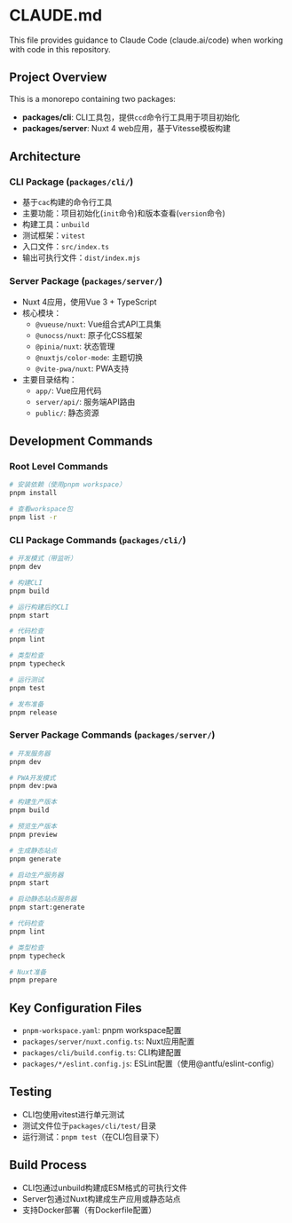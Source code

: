# CLAUDE.md

This file provides guidance to Claude Code (claude.ai/code) when working with code in this repository.

## Project Overview

This is a monorepo containing two packages:
- **packages/cli**: CLI工具包，提供`ccd`命令行工具用于项目初始化
- **packages/server**: Nuxt 4 web应用，基于Vitesse模板构建

## Architecture

### CLI Package (`packages/cli/`)
- 基于`cac`构建的命令行工具
- 主要功能：项目初始化(`init`命令)和版本查看(`version`命令)
- 构建工具：`unbuild`
- 测试框架：`vitest`
- 入口文件：`src/index.ts`
- 输出可执行文件：`dist/index.mjs`

### Server Package (`packages/server/`)
- Nuxt 4应用，使用Vue 3 + TypeScript
- 核心模块：
  - `@vueuse/nuxt`: Vue组合式API工具集
  - `@unocss/nuxt`: 原子化CSS框架
  - `@pinia/nuxt`: 状态管理
  - `@nuxtjs/color-mode`: 主题切换
  - `@vite-pwa/nuxt`: PWA支持
- 主要目录结构：
  - `app/`: Vue应用代码
  - `server/api/`: 服务端API路由
  - `public/`: 静态资源

## Development Commands

### Root Level Commands
```bash
# 安装依赖（使用pnpm workspace）
pnpm install

# 查看workspace包
pnpm list -r
```

### CLI Package Commands (`packages/cli/`)
```bash
# 开发模式（带监听）
pnpm dev

# 构建CLI
pnpm build

# 运行构建后的CLI
pnpm start

# 代码检查
pnpm lint

# 类型检查
pnpm typecheck

# 运行测试
pnpm test

# 发布准备
pnpm release
```

### Server Package Commands (`packages/server/`)
```bash
# 开发服务器
pnpm dev

# PWA开发模式
pnpm dev:pwa

# 构建生产版本
pnpm build

# 预览生产版本
pnpm preview

# 生成静态站点
pnpm generate

# 启动生产服务器
pnpm start

# 启动静态站点服务器
pnpm start:generate

# 代码检查
pnpm lint

# 类型检查
pnpm typecheck

# Nuxt准备
pnpm prepare
```

## Key Configuration Files

- `pnpm-workspace.yaml`: pnpm workspace配置
- `packages/server/nuxt.config.ts`: Nuxt应用配置
- `packages/cli/build.config.ts`: CLI构建配置
- `packages/*/eslint.config.js`: ESLint配置（使用@antfu/eslint-config）

## Testing

- CLI包使用vitest进行单元测试
- 测试文件位于`packages/cli/test/`目录
- 运行测试：`pnpm test`（在CLI包目录下）

## Build Process

- CLI包通过unbuild构建成ESM格式的可执行文件
- Server包通过Nuxt构建成生产应用或静态站点
- 支持Docker部署（有Dockerfile配置）